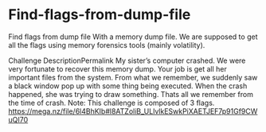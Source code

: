 # Find-flags-from-dump-file
Find flags from dump file
With a memory dump file. We are supposed to get all the flags using memory forensics tools (mainly volatility).

Challenge DescriptionPermalink
My sister’s computer crashed. We were very fortunate to recover this memory dump. Your job is get all her important files from the system. From what we remember, we suddenly saw a black window pop up with some thing being executed. When the crash happened, she was trying to draw something. Thats all we remember from the time of crash.
Note: This challenge is composed of 3 flags.
https://mega.nz/file/6l4BhKIb#l8ATZoliB_ULlvlkESwkPiXAETJEF7p91Gf9CWuQI70
